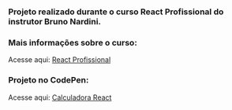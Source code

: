 ### Projeto realizado durante o curso React Profissional do instrutor Bruno Nardini.

### Mais informações sobre o curso:
Acesse aqui: [React Profissional](https://www.udemy.com/course/react-redux-profissional/)

### Projeto no CodePen:
Acesse aqui: [Calculadora React](https://codepen.io/kiota-rita/pen/mdwGMxo)
